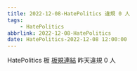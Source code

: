 ```yaml
---
title: 2022-12-08-HatePolitics 違規 0 人
tags:
    - HatePolitics
abbrlink: 2022-12-08-HatePolitics
date: HatePolitics-2022-12-08 12:00:00
---
```

HatePolitics 板 [板規連結](https://www.ptt.cc/bbs/HatePolitics/M.1617115262.A.D60.html)
昨天違規 0 人
